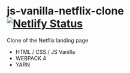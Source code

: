 # js-vanilla-netflix-clone [![Netlify Status](https://api.netlify.com/api/v1/badges/deda6730-007a-4ab2-9373-81edcbc914f7/deploy-status)](https://app.netlify.com/sites/js-vanilla-netflix-clone/deploys)

Clone of the Netflix landing page

- HTML / CSS / JS Vanilla
- WEBPACK 4
- YARN